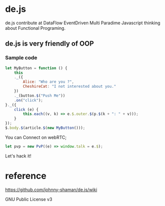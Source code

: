 # de.js
de.js contribute at DataFlow EventDriven Multi Paradime Javascript thinking about Functional Programing.

## de.js is very friendly of OOP
### Sample code
~~~javascript
let MyButton = function () {
    this
    ._({
        Alice: "Who are you ?",
        CheshireCat: "I not interested about you."
    })
    ._(button.$("Push Me"))
    .on("click");
}._({
    click (e) {
        this.each((v, k) => e.$.outer.$(p.$(k + ": " + v)));
    }
});
$.body.$(article.$(new MyButton()));
~~~

You can Connect on webRTC;
~~~javascript
let pvp = new PvP((e) => window.talk = e.$);
~~~
Let's hack it!

# reference
https://github.com/johnny-shaman/de.js/wiki

GNU Public License v3
